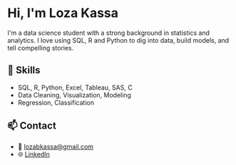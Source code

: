 # Hi, I'm Loza Kassa
I'm a data science student with a strong background in statistics and analytics. I love using SQL, R and Python to dig into data, build models, and tell compelling stories.

## 🧰 Skills
- SQL, R, Python, Excel, Tableau, SAS, C
- Data Cleaning, Visualization, Modeling
- Regression, Classification



## 📫 Contact
- 📧 lozabkassa@gmail.com
- 🌐 [LinkedIn](www.linkedin.com/in/loza-kassa-411044234)
